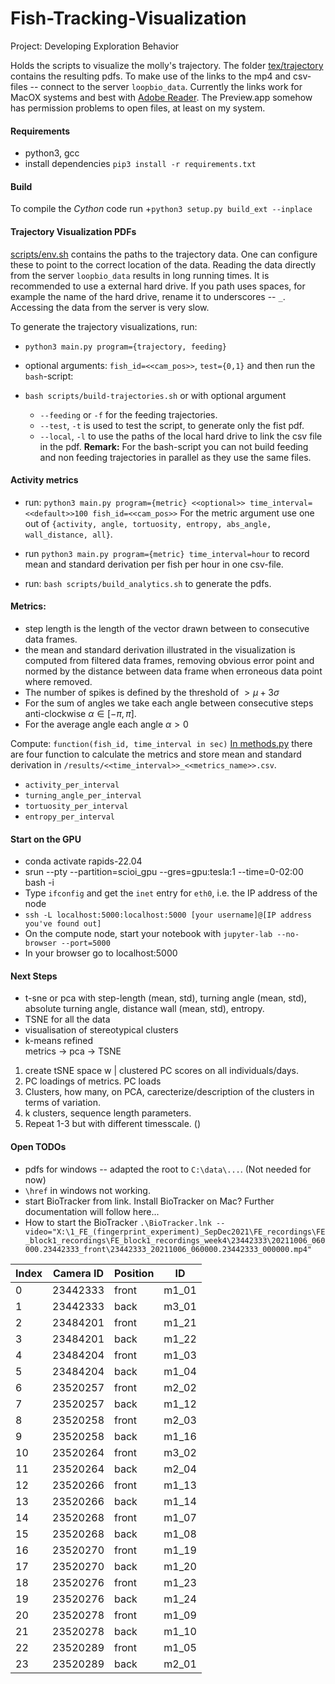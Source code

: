 # Fish-Tracking-Visualization
Project: Developing Exploration Behavior

Holds the scripts to visualize the molly's trajectory.
The folder [tex/trajectory](tex/trajectory) contains the resulting pdfs.
To make use of the links to the mp4 and csv-files -- connect to the server `loopbio_data`. Currently the links work for MacOX systems and best with [Adobe Reader](https://get.adobe.com/de/reader/). The Preview.app somehow has permission problems to open files, at least on my system.

#### Requirements
+ python3, gcc
+ install dependencies `pip3 install -r requirements.txt `

#### Build
To compile the *Cython* code run
+`python3 setup.py build_ext --inplace`

#### Trajectory Visualization PDFs
[scripts/env.sh](scripts/env.sh) contains the paths to the trajectory data. One can configure these to point to the correct location of the data. Reading the data directly from the server `loopbio_data` results in long running times. It is recommended to use a external hard drive. If you path uses spaces, for example the name of the hard drive, rename it to underscores -- `_`.   
Accessing the data from the server is very slow.  

To generate the trajectory visualizations, run:
+ `python3 main.py program={trajectory, feeding}`
+ optional arguments: `fish_id=<<cam_pos>>`, `test={0,1}`
and then run the `bash`-script:

+ `bash scripts/build-trajectories.sh` or with optional argument
    -  `--feeding` or `-f` for the feeding trajectories.
    -  `--test`, `-t` is used to test the script, to generate only the fist pdf.
    - `--local`, `-l` to use the paths of the local hard drive to link the csv file in the pdf.
**Remark:** For the bash-script you can not build feeding and non feeding trajectories in parallel as they use the same files.

#### Activity metrics
* run: `python3 main.py program={metric} <<optional>> time_interval=<<default>>100 fish_id=<<cam_pos>>`
For the metric argument use one out of `{activity, angle, tortuosity, entropy, abs_angle, wall_distance, all}`.
* run `python3 main.py program={metric} time_interval=hour` to record mean and standard derivation per fish per hour in one csv-file.

* run: `bash scripts/build_analytics.sh` to generate the pdfs.

#### Metrics:
+ step length is the length of the vector drawn between to consecutive data frames.
+ the mean and standard derivation illustrated in the visualization is computed from filtered data frames, removing obvious error point and normed by the distance between data frame when erroneous data point where removed.
+ The number of spikes is defined by the threshold of $` > \mu + 3 \sigma`$
+ For the sum of angles we take each angle between consecutive steps anti-clockwise $`\alpha \in [-\pi, \pi]`$.
+ For the average angle each angle $`\alpha > 0`$

Compute: `function(fish_id, time_interval in sec)`
[In methods.py](src/metrics.py) there are four function to calculate the metrics and store mean and standard derivation in `/results/<<time_interval>>_<<metrics_name>>.csv`.

+ `activity_per_interval`
+ `turning_angle_per_interval`
+ `tortuosity_per_interval`
+ `entropy_per_interval`

#### Start on the GPU
+ conda activate rapids-22.04
+ srun --pty --partition=scioi_gpu --gres=gpu:tesla:1 --time=0-02:00 bash -i
+ Type `ifconfig` and get the `inet` entry for `eth0`, i.e. the IP address of the node
+ `ssh -L localhost:5000:localhost:5000 [your username]@[IP address you've found out]`
+ On the compute node, start your notebook with `jupyter-lab --no-browser --port=5000`
+ In your browser go to localhost:5000


#### Next Steps
+ t-sne or pca with step-length (mean, std), turning angle (mean, std), absolute turning angle, distance wall (mean, std), entropy.
+ TSNE for all the data
+ visualisation of stereotypical clusters
+ k-means refined  
metrics -> pca -> TSNE


1. create tSNE space w | clustered PC scores on all individuals/days.
2. PC loadings of metrics. PC loads
3. Clusters, how many, on PCA, carecterize/description of the clusters in terms of variation.
4. k clusters, sequence length parameters.
5. Repeat 1-3 but with different timesscale. ()

#### Open TODOs
+ pdfs for windows -- adapted the root to `C:\data\...`. (Not needed for now)
+ `\href` in windows not working.
+ start BioTracker from link. Install BioTracker on Mac?
Further documentation will follow here...
+ How to start the BioTracker
`.\BioTracker.lnk --video="X:\1_FE_(fingerprint_experiment)_SepDec2021\FE_recordings\FE_block1_recordings\FE_block1_recordings_week4\23442333\20211006_060000.23442333_front\23442333_20211006_060000.23442333_000000.mp4"`


| Index | Camera ID | Position | ID |
|---|---|---|---|
| 0 | 23442333 | front | m1_01|
| 1 | 23442333 | back | m3_01|
|2 | 23484201 | front | m1_21|
|3 | 23484201 | back | m1_22|
|4 | 23484204 | front | m1_03|
|5 | 23484204 | back | m1_04|
|6 | 23520257 | front | m2_02|
|7 | 23520257 | back | m1_12|
|8 | 23520258 | front | m2_03|
|9 | 23520258 | back | m1_16|
|10 | 23520264 | front | m3_02|
|11 | 23520264 | back | m2_04|
|12 | 23520266 | front | m1_13|
|13 | 23520266 | back | m1_14|
|14 | 23520268 | front | m1_07|
|15 | 23520268 | back | m1_08|
|16 | 23520270 | front | m1_19|
|17 | 23520270 | back | m1_20|
|18 | 23520276 | front | m1_23|
|19 | 23520276 | back | m1_24|
|20 | 23520278 | front | m1_09|
|21 | 23520278 | back | m1_10|
|22 | 23520289 | front | m1_05|
|23 | 23520289 | back | m2_01|
